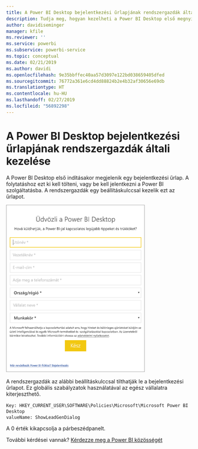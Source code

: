 ```yaml
---
title: A Power BI Desktop bejelentkezési űrlapjának rendszergazdák általi kezelése
description: Tudja meg, hogyan kezelheti a Power BI Desktop első megnyitásakor megjelenő bejelentkezési űrlapot.
author: davidiseminger
manager: kfile
ms.reviewer: ''
ms.service: powerbi
ms.subservice: powerbi-service
ms.topic: conceptual
ms.date: 02/21/2019
ms.author: davidi
ms.openlocfilehash: 9e35bbffec40aa57d3097e122bd038659405dfed
ms.sourcegitcommit: 76772a361e6cd4dd88824b2e4b32af30656e69db
ms.translationtype: HT
ms.contentlocale: hu-HU
ms.lasthandoff: 02/27/2019
ms.locfileid: "56892298"
---
```

# <a name="how-administrators-can-manage-the-power-bi-desktop-sign-in-form"></a>A Power BI Desktop bejelentkezési űrlapjának rendszergazdák általi kezelése
A Power BI Desktop első indításakor megjelenik egy bejelentkezési űrlap. A folytatáshoz ezt ki kell tölteni, vagy be kell jelentkezni a Power BI szolgáltatásba. A rendszergazdák egy beállításkulccsal kezelik ezt az űrlapot. 

![A Power BI Desktop első indításakor megjelenő bejelentkezési űrlap](media/desktop-admin-sign-in-form/sign-in-form.png)

A rendszergazdák az alábbi beállításkulccsal tilthatják le a bejelentkezési űrlapot. Ez globális szabályzatok használatával az egész vállalatra kiterjeszthető.

```
Key: HKEY_CURRENT_USER\SOFTWARE\Policies\Microsoft\Microsoft Power BI Desktop
valueName: ShowLeadGenDialog
```

A 0 érték kikapcsolja a párbeszédpanelt.

További kérdései vannak? [Kérdezze meg a Power BI közösségét](http://community.powerbi.com/)

